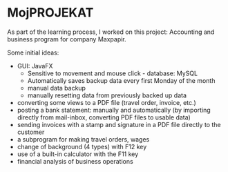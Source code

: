 # MojPROJEKAT

As part of the learning process, I worked on this project: Accounting and business program for company Maxpapir.

Some initial ideas:
    
   
   - GUI: JavaFX
        - Sensitive to movement and mouse click
    - database: MySQL
        - Automatically saves backup data every first Monday of the month
        - manual data backup
        - manually resetting data from previously backed up data
   - converting some views to a PDF file (travel order, invoice, etc.)
   - posting a bank statement: manually and automatically (by importing directly from mail-inbox, converting PDF files to usable data)
   - sending invoices with a stamp and signature in a PDF file directly to the customer
   - a subprogram for making travel orders, wages
   - change of background (4 types) with F12 key
   - use of a built-in calculator with the F11 key
   - financial analysis of business operations
